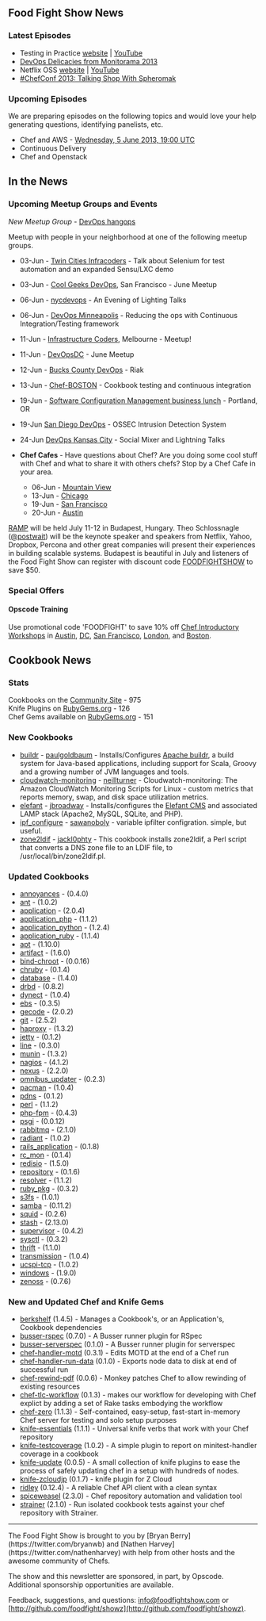 Food Fight Show News
-------------------

### Latest Episodes
* Testing in Practice [website](http://foodfightshow.org/2013/05/testing-in-practice.html) | [YouTube](http://www.youtube.com/watch?v=DhcXXOIerIc)
* [DevOps Delicacies from Monitorama 2013](http://foodfightshow.org/2013/05/monitorama-2013.html)
* Netflix OSS [website](http://foodfightshow.org/2013/05/netflix-oss.html) | [YouTube](http://www.youtube.com/watch?v=A69uTnfQgB8)
* [\#ChefConf 2013:  Talking Shop With Spheromak](http://foodfightshow.org/2013/04/chefconf-2013-talking-shop-with-spheromak.html)


### Upcoming Episodes
We are preparing episodes on the following topics and would love your help generating questions, identifying panelists, etc.

* Chef and AWS - [Wednesday, 5 June 2013, 19:00 UTC](http://www.timeanddate.com/worldclock/fixedtime.html?msg=Food+Fight+Show+-+AWS&iso=20130605T15&p1=1928)
* Continuous Delivery
* Chef and Openstack

In the News
-----------


### Upcoming Meetup Groups and Events

*New Meetup Group* - [DevOps hangops](http://www.meetup.com/DevOps-hangops/)

Meetup with people in your neighborhood at one of the following meetup groups.
* 03-Jun - [Twin Cities Infracoders](http://www.meetup.com/Twin-Cities-Infracoders/events/118181862/) - Talk about Selenium for test automation and an expanded Sensu/LXC demo
* 03-Jun - [Cool Geeks DevOps](http://www.meetup.com/Cool-Geeks-DevOps/events/119749612/), San Francisco - June Meetup
* 06-Jun - [nycdevops](http://www.meetup.com/nycdevops/events/121063822/) - An Evening of Lighting Talks
* 06-Jun - [DevOps Minneapolis](http://www.meetup.com/DevOps-Minneapolis/events/117096482/) - Reducing the ops with Continuous Integration/Testing framework
* 11-Jun - [Infrastructure Coders](http://www.meetup.com/Infrastructure-Coders/events/117237112/), Melbourne - Meetup!
* 11-Jun - [DevOpsDC](http://www.meetup.com/DevOpsDC/events/112312272/) - June Meetup
* 12-Jun - [Bucks County DevOps](http://www.meetup.com/Bucks-County-DevOps/events/119675632/) - Riak
* 13-Jun - [Chef-BOSTON](http://www.meetup.com/Chef-BOSTON/events/76429592/) - Cookbook testing and continuous integration
* 19-Jun - [Software Configuration Management business lunch](http://calagator.org/events/1250464265) - Portland, OR
* 19-Jun [San Diego DevOps](http://www.meetup.com/sddevops/events/110022532/) - OSSEC Intrusion Detection System
* 24-Jun [DevOps Kansas City](http://www.meetup.com/DevOps-Kansas-City/events/121035052/) - Social Mixer and Lightning Talks


* **Chef Cafes** - Have questions about Chef? Are you doing some cool stuff with Chef and what to share it with others chefs?  Stop by a Chef Cafe in your area.
  * 06-Jun - [Mountain View](http://www.meetup.com/The-Bay-Area-Chef-User-Group/events/116486342/)
  * 13-Jun - [Chicago](http://www.meetup.com/Chicago-Chef-User-Group/events/dkcfndyrjbrb/)
  * 19-Jun - [San Francisco](http://www.meetup.com/The-Bay-Area-Chef-User-Group/events/111551612/)
  * 20-Jun - [Austin](http://austinchefcafe0613-eorg.eventbrite.com/)

[RAMP](http://rampconf.com/) will be held July 11-12 in Budapest, Hungary.  Theo Schlossnagle ([@postwait](http://twitter.com/postwait)) will be the keynote speaker and speakers from Netflix, Yahoo, Dropbox, Percona and other great companies will present their experiences in building scalable systems.  Budapest is beautiful in July and listeners of the Food Fight Show can register with discount code [FOODFIGHTSHOW](http://rampconf.eventbrite.com/?discount=FOODFIGHTSHOW) to save $50.

###  Special Offers

#### Opscode Training

Use promotional code 'FOODFIGHT' to save 10% off [Chef Introductory Workshops](http://opscode.eventbrite.com/) in [Austin](http://www.eventbrite.com/event/5854090743/), [DC](http://www.eventbrite.com/event/6652009339/), [San Francisco](http://www.eventbrite.com/event/6651822781/), [London](http://www.eventbrite.com/event/6824445099/eorg), and [Boston](http://www.eventbrite.com/event/6652057483/).

Cookbook News<a name="cookbooks"></a>
-------------
### Stats

Cookbooks on the [Community Site](http://community.opscode.com) - 975  
Knife Plugins on [RubyGems.org](http://rubygems.org) - 126  
Chef Gems available on [RubyGems.org](http://rubygems.org) - 151  

### New Cookbooks
* [buildr](http://community.opscode.com/cookbooks/buildr) - [paulgoldbaum](http://community.opscode.com/users/paulgoldbaum) - Installs/Configures [Apache buildr](http://buildr.apache.org/), a build system for Java-based applications, including support for Scala, Groovy and a growing number of JVM languages and tools.
* [cloudwatch-monitoring](http://community.opscode.com/cookbooks/cloudwatch-monitoring) - [neillturner](http://community.opscode.com/users/neillturner) - Cloudwatch-monitoring: The Amazon CloudWatch Monitoring Scripts for Linux - custom metrics that reports memory, swap, and disk space utilization metrics.
* [elefant](http://community.opscode.com/cookbooks/elefant) - [jbroadway](http://community.opscode.com/users/jbroadway) - Installs/configures the [Elefant CMS](http://www.elefantcms.com/) and associated LAMP stack (Apache2, MySQL, SQLite, and PHP).
* [ipf_configure](http://community.opscode.com/cookbooks/ipf_configure) - [sawanoboly](http://community.opscode.com/users/sawanoboly) - variable ipfilter configration. simple, but useful.
* [zone2ldif](http://community.opscode.com/cookbooks/zone2ldif) - [jackl0phty](http://community.opscode.com/users/jackl0phty) - This cookbook installs zone2ldif, a Perl script that converts a DNS zone file to an LDIF file, to /usr/local/bin/zone2ldif.pl.

### Updated Cookbooks
* [annoyances](http://community.opscode.com/cookbooks/annoyances) - (0.4.0)
* [ant](http://community.opscode.com/cookbooks/ant) - (1.0.2)
* [application](http://community.opscode.com/cookbooks/application) - (2.0.4)
* [application_php](http://community.opscode.com/cookbooks/application_php) - (1.1.2)
* [application_python](http://community.opscode.com/cookbooks/application_python) - (1.2.4)
* [application_ruby](http://community.opscode.com/cookbooks/application_ruby) - (1.1.4)
* [apt](http://community.opscode.com/cookbooks/apt) - (1.10.0)
* [artifact](http://community.opscode.com/cookbooks/artifact) - (1.6.0)
* [bind-chroot](http://community.opscode.com/cookbooks/bind-chroot) - (0.0.16)
* [chruby](http://community.opscode.com/cookbooks/chruby) - (0.1.4)
* [database](http://community.opscode.com/cookbooks/database) - (1.4.0)
* [drbd](http://community.opscode.com/cookbooks/drbd) - (0.8.2)
* [dynect](http://community.opscode.com/cookbooks/dynect) - (1.0.4)
* [ebs](http://community.opscode.com/cookbooks/ebs) - (0.3.5)
* [gecode](http://community.opscode.com/cookbooks/gecode) - (2.0.2)
* [git](http://community.opscode.com/cookbooks/git) - (2.5.2)
* [haproxy](http://community.opscode.com/cookbooks/haproxy) - (1.3.2)
* [jetty](http://community.opscode.com/cookbooks/jetty) - (0.1.2)
* [line](http://community.opscode.com/cookbooks/line) - (0.3.0)
* [munin](http://community.opscode.com/cookbooks/munin) - (1.3.2)
* [nagios](http://community.opscode.com/cookbooks/nagios) - (4.1.2)
* [nexus](http://community.opscode.com/cookbooks/nexus) - (2.2.0)
* [omnibus_updater](http://community.opscode.com/cookbooks/omnibus_updater) - (0.2.3)
* [pacman](http://community.opscode.com/cookbooks/pacman) - (1.0.4)
* [pdns](http://community.opscode.com/cookbooks/pdns) - (0.1.2)
* [perl](http://community.opscode.com/cookbooks/perl) - (1.1.2)
* [php-fpm](http://community.opscode.com/cookbooks/php-fpm) - (0.4.3)
* [psgi](http://community.opscode.com/cookbooks/psgi) - (0.0.12)
* [rabbitmq](http://community.opscode.com/cookbooks/rabbitmq) - (2.1.0)
* [radiant](http://community.opscode.com/cookbooks/radiant) - (1.0.2)
* [rails_application](http://community.opscode.com/cookbooks/rails_application) - (0.1.8)
* [rc_mon](http://community.opscode.com/cookbooks/rc_mon) - (0.1.4)
* [redisio](http://community.opscode.com/cookbooks/redisio) - (1.5.0)
* [repository](http://community.opscode.com/cookbooks/repository) - (0.1.6)
* [resolver](http://community.opscode.com/cookbooks/resolver) - (1.1.2)
* [ruby_pkg](http://community.opscode.com/cookbooks/ruby_pkg) - (0.3.2)
* [s3fs](http://community.opscode.com/cookbooks/s3fs) - (1.0.1)
* [samba](http://community.opscode.com/cookbooks/samba) - (0.11.2)
* [squid](http://community.opscode.com/cookbooks/squid) - (0.2.6)
* [stash](http://community.opscode.com/cookbooks/stash) - (2.13.0)
* [supervisor](http://community.opscode.com/cookbooks/supervisor) - (0.4.2)
* [sysctl](http://community.opscode.com/cookbooks/sysctl) - (0.3.2)
* [thrift](http://community.opscode.com/cookbooks/thrift) - (1.1.0)
* [transmission](http://community.opscode.com/cookbooks/transmission) - (1.0.4)
* [ucspi-tcp](http://community.opscode.com/cookbooks/ucspi-tcp) - (1.0.2)
* [windows](http://community.opscode.com/cookbooks/windows) - (1.9.0)
* [zenoss](http://community.opscode.com/cookbooks/zenoss) - (0.7.6)

### New and Updated Chef and Knife Gems

* [berkshelf](http://rubygems.org/gems/berkshelf) (1.4.5) - Manages a Cookbook's, or an Application's, Cookbook dependencies
* [busser-rspec](http://rubygems.org/gems/busser-rspec) (0.7.0) - A Busser runner plugin for RSpec
* [busser-serverspec](https://github.com/cl-lab-k/busser-serverspec) (0.1.0) - A Busser runner plugin for serverspec
* [chef-handler-motd](http://rubygems.org/gems/chef-handler-motd) (0.3.1) - Edits MOTD at the end of a Chef run
* [chef-handler-run-data](http://rubygems.org/gems/chef-handler-run-data) (0.1.0) - Exports node data to disk at end of successful run
* [chef-rewind-pdf](http://rubygems.org/gems/chef-rewind-pdf) (0.0.6) - Monkey patches Chef to allow rewinding of existing resources
* [chef-tlc-workflow](http://rubygems.org/gems/chef-tlc-workflow) (0.1.3) - makes our workflow for developing with Chef explict by adding a set of Rake tasks embodying the workflow
* [chef-zero](http://rubygems.org/gems/chef-zero) (1.1.3) - Self-contained, easy-setup, fast-start in-memory Chef server for testing and solo setup purposes
* [knife-essentials](http://rubygems.org/gems/knife-essentials) (1.1.1) - Universal knife verbs that work with your Chef repository
* [knife-testcoverage](http://rubygems.org/gems/knife-testcoverage) (1.0.2) - A simple plugin to report on minitest-handler coverage in a cookbook
* [knife-update](http://rubygems.org/gems/knife-update) (0.0.5) - A small collection of knife plugins to ease the process of safely updating chef in a setup with hundreds of nodes.
* [knife-zcloudjp](http://rubygems.org/gems/knife-zcloudjp) (0.1.7) - knife plugin for Z Cloud
* [ridley](http://rubygems.org/gems/ridley) (0.12.4) - A reliable Chef API client with a clean syntax
* [spiceweasel](http://rubygems.org/gems/spiceweasel) (2.3.0) - Chef repository automation and validation tool
* [strainer](http://rubygems.org/gems/strainer) (2.1.0) - Run isolated cookbook tests against your chef repository with Strainer.


<hr />
The Food Fight Show is brought to you by [Bryan Berry](https://twitter.com/bryanwb) and [Nathen Harvey](https://twitter.com/nathenharvey) with help from other hosts and the awesome community of Chefs.

The show and this newsletter are sponsored, in part, by Opscode.  Additional sponsorship opportunities are available.

Feedback, suggestions, and questions:  [info@foodfightshow.com](mailto:info@foodfightshow.com) or  [http://github.com/foodfight/showz](http://github.com/foodfight/showz).
